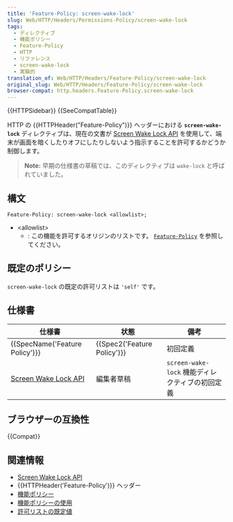 ```yaml
---
title: 'Feature-Policy: screen-wake-lock'
slug: Web/HTTP/Headers/Permissions-Policy/screen-wake-lock
tags:
  - ディレクティブ
  - 機能ポリシー
  - Feature-Policy
  - HTTP
  - リファレンス
  - screen-wake-lock
  - 実験的
translation_of: Web/HTTP/Headers/Feature-Policy/screen-wake-lock
original_slug: Web/HTTP/Headers/Feature-Policy/screen-wake-lock
browser-compat: http.headers.Feature-Policy.screen-wake-lock
---
```


{{HTTPSidebar}} {{SeeCompatTable}}

HTTP の {{HTTPHeader("Feature-Policy")}} ヘッダーにおける **`screen-wake-lock`** ディレクティブは、現在の文書が [Screen Wake Lock API](/ja/docs/Web/API/Screen_Wake_Lock_API) を使用して、端末が画面を暗くしたりオフにしたりしないよう指示することを許可するかどうか制御します。

> **Note:** 早期の仕様書の草稿では、このディレクティブは `wake-lock` と呼ばれていました。

## 構文

```
Feature-Policy: screen-wake-lock <allowlist>;
```

- \<allowlist>
  - : この機能を許可するオリジンのリストです。 [`Feature-Policy`](/ja/docs/Web/HTTP/Headers/Feature-Policy#syntax) を参照してください。

## 既定のポリシー

`screen-wake-lock` の既定の許可リストは `'self'` です。

## 仕様書

| 仕様書                                                                                                | 状態                        | 備考                                                     |
| ----------------------------------------------------------------------------------------------------- | --------------------------- | ----------------------------------------------------------- |
| {{SpecName('Feature Policy')}}                                                                        | {{Spec2('Feature Policy')}} | 初回定義                                         |
| [Screen Wake Lock API](https://w3c.github.io/screen-wake-lock/#the-screen-wake-lock-powerful-feature) | 編集者草稿                  | `screen-wake-lock` 機能ディレクティブの初回定義 |

## ブラウザーの互換性

{{Compat}}

## 関連情報

- [Screen Wake Lock API](/ja/docs/Web/API/Screen_Wake_Lock_API)
- {{HTTPHeader('Feature-Policy')}} ヘッダー
- [機能ポリシー](/ja/docs/Web/HTTP/Feature_Policy)
- [機能ポリシーの使用](/ja/docs/Web/HTTP/Feature_Policy/Using_Feature_Policy)
- [許可リストの既定値](https://www.w3.org/TR/wake-lock/#wake-locks)
